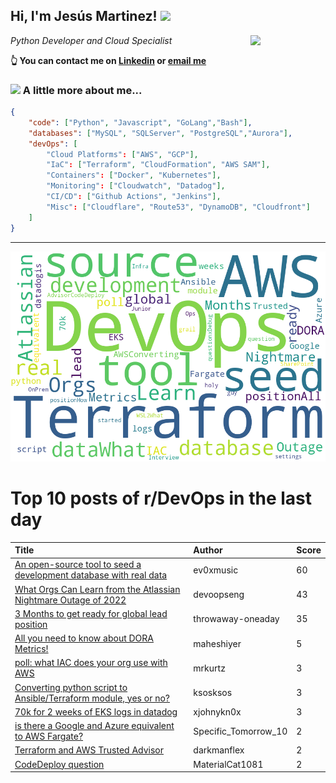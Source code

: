 <!--
**jmartinezl/jmartinezl** is a ✨ _special_ ✨ repository because its `README.md` (this file) appears on your GitHub profile.

Here are some ideas to get you started:

- 🔭 I’m currently working on ...
- 🌱 I’m currently learning ...
- 👯 I’m looking to collaborate on ...
- 🤔 I’m looking for help with ...
- 💬 Ask me about ...
- 📫 How to reach me: ...
- 😄 Pronouns: ...
- ⚡ Fun fact: ...
-->

<h2>Hi, I'm Jesús Martinez! <img src="https://media.giphy.com/media/WUlplcMpOCEmTGBtBW/giphy.gif" width="30"> </h2>
<img align='right' src="https://media.giphy.com/media/NytMLKyiaIh6VH9SPm/giphy.gif" width="120">
<p><em>Python Developer and Cloud Specialist
</em></p>

**👆 You can contact me on [Linkedin](https://www.linkedin.com/in/jes%C3%BAs-martinez-2b7b10104/) or [email me](mailto:jesus.mtz.lorenzo@gmail.com)**

### <img src="https://media.giphy.com/media/VgCDAzcKvsR6OM0uWg/giphy.gif" width="50"> A little more about me...  

```json
{
    "code": ["Python", "Javascript", "GoLang","Bash"],
    "databases": ["MySQL", "SQLServer", "PostgreSQL","Aurora"],
    "devOps": [
        "Cloud Platforms": ["AWS", "GCP"],
        "IaC": ["Terraform", "CloudFormation", "AWS SAM"],
        "Containers": ["Docker", "Kubernetes"],
        "Monitoring": ["Cloudwatch", "Datadog"],
        "CI/CD": ["Github Actions", "Jenkins"],
        "Misc": ["Cloudflare", "Route53", "DynamoDB", "Cloudfront"]
    ]
}
```
---

![Wordcloud](./cloud.png)

# Top 10 posts of r/DevOps in the last day

| Title | Author | Score |
|:---|:---|:---|
| [An open-source tool to seed a development database with real data](https://www.reddit.com/r/devops/comments/upas38/an_opensource_tool_to_seed_a_development_database/) | ev0xmusic | 60 |
| [What Orgs Can Learn from the Atlassian Nightmare Outage of 2022](https://www.reddit.com/r/devops/comments/uozy19/what_orgs_can_learn_from_the_atlassian_nightmare/) | devoopseng | 43 |
| [3 Months to get ready for global lead position](https://www.reddit.com/r/devops/comments/uov0i6/3_months_to_get_ready_for_global_lead_position/) | throwaway-oneaday | 35 |
| [All you need to know about DORA Metrics!](https://www.reddit.com/r/devops/comments/uowoe4/all_you_need_to_know_about_dora_metrics/) | maheshiyer | 5 |
| [poll: what IAC does your org use with AWS](https://www.reddit.com/r/devops/comments/uoyz88/poll_what_iac_does_your_org_use_with_aws/) | mrkurtz | 3 |
| [Converting python script to Ansible/Terraform module, yes or no?](https://www.reddit.com/r/devops/comments/upe7eu/converting_python_script_to_ansibleterraform/) | ksosksos | 3 |
| [70k for 2 weeks of EKS logs in datadog](https://www.reddit.com/r/devops/comments/uove0r/70k_for_2_weeks_of_eks_logs_in_datadog/) | xjohnykn0x | 3 |
| [is there a Google and Azure equivalent to AWS Fargate?](https://www.reddit.com/r/devops/comments/uotgwn/is_there_a_google_and_azure_equivalent_to_aws/) | Specific_Tomorrow_10 | 2 |
| [Terraform and AWS Trusted Advisor](https://www.reddit.com/r/devops/comments/up0873/terraform_and_aws_trusted_advisor/) | darkmanflex | 2 |
| [CodeDeploy question](https://www.reddit.com/r/devops/comments/upazkc/codedeploy_question/) | MaterialCat1081 | 2 |
